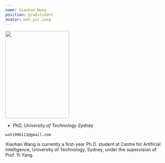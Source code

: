 ```yaml
---
name: Xiaohan Wang
position: gradstudent
avatar: wxh_pic.jpeg
---
```


<img width="200" height="275" src="{{site.baseurl}}/images/people/{{page.avatar}}" data-action="zoom">

- _PhD, University of Technology Sydney_<br>
<!--- _Science coach. Collaborator. Transdisciplinary optimist._-->

<i class="fa fa-envelope-o"></i> `wxh1996111@gmail.com`

Xiaohan Wang is currently a first-year Ph.D. student at Centre for Artificial Intelligence, University of Technology, Sydney, under the supervision of Prof. Yi Yang.
